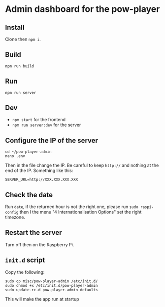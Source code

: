 # Admin dashboard for the pow-player

## Install

Clone then `npm i`.

## Build

`npm run build`

## Run

`npm run server`

## Dev

-   `npm start` for the frontend
-   `npm run server:dev` for the server

## Configure the IP of the server

```
cd ~/pow-player-admin
nano .env
```

Then in the file change the IP. Be careful to keep `http://` and nothing at the end of the IP. Something like this:

```
SERVER_URL=http://XXX.XXX.XXX.XXX
```

## Check the date

Run `date`, if the returned hour is not the right one, please run `sudo raspi-config` then I the menu "4 Internationalisation Options" set the right timezone.

## Restart the server

Turn off then on the Raspberry Pi.

## `init.d` script

Copy the following:

```
sudo cp misc/pow-player-admin /etc/init.d/
sudo chmod +x /etc/init.d/pow-player-admin
sudo update-rc.d pow-player-admin defaults
```

This will make the app run at startup
